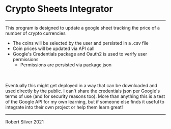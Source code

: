 <h1>Crypto Sheets Integrator</h1>
<hr>
<span>
This program is designed to update a google sheet tracking the price of a number of crypto currencies
<br>
<ul>
<li>The coins will be selected by the user and persisted in a .csv file</li>
<li>Coin prices will be updated via API call</li>
<li>Google's Credentials package and Oauth2 is used to verify user permissions
    <ul>
    <li>Permissions are persisted via package.json</li>
    </ul>
</li>
</ul>
<br><br>
Eventually this might get deployed in a way that can be downloaded and used directly by the public. I can't share the
credentials json per Google's terms of use (and for security reasons too). More than anything this is a test of the 
Google API for my own learning, but if someone else finds it useful to integrate into their own project or help them 
learn great! 
<hr>
Robert Silver 2021
</span>